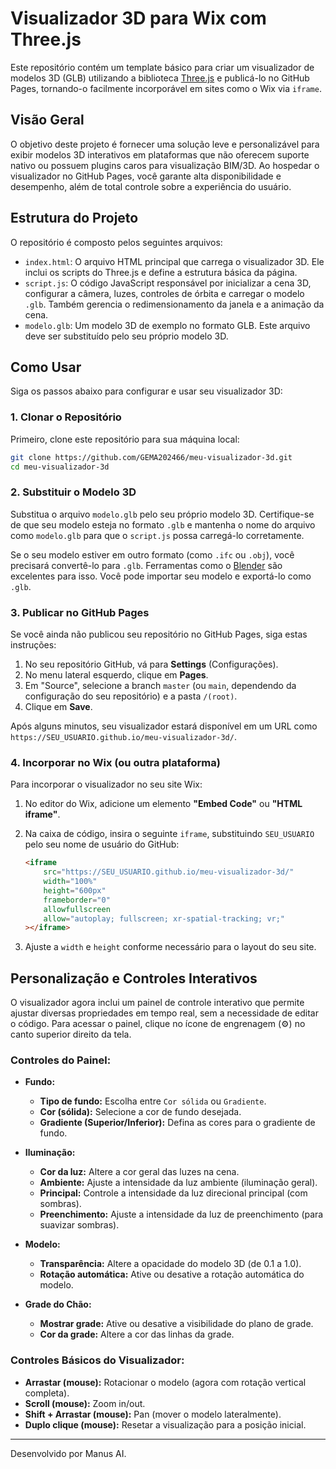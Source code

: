 # Visualizador 3D para Wix com Three.js

Este repositório contém um template básico para criar um visualizador de modelos 3D (GLB) utilizando a biblioteca [Three.js](https://threejs.org/) e publicá-lo no GitHub Pages, tornando-o facilmente incorporável em sites como o Wix via `iframe`.

## Visão Geral

O objetivo deste projeto é fornecer uma solução leve e personalizável para exibir modelos 3D interativos em plataformas que não oferecem suporte nativo ou possuem plugins caros para visualização BIM/3D. Ao hospedar o visualizador no GitHub Pages, você garante alta disponibilidade e desempenho, além de total controle sobre a experiência do usuário.

## Estrutura do Projeto

O repositório é composto pelos seguintes arquivos:

*   `index.html`: O arquivo HTML principal que carrega o visualizador 3D. Ele inclui os scripts do Three.js e define a estrutura básica da página.
*   `script.js`: O código JavaScript responsável por inicializar a cena 3D, configurar a câmera, luzes, controles de órbita e carregar o modelo `.glb`. Também gerencia o redimensionamento da janela e a animação da cena.
*   `modelo.glb`: Um modelo 3D de exemplo no formato GLB. Este arquivo deve ser substituído pelo seu próprio modelo 3D.

## Como Usar

Siga os passos abaixo para configurar e usar seu visualizador 3D:

### 1. Clonar o Repositório

Primeiro, clone este repositório para sua máquina local:

```bash
git clone https://github.com/GEMA202466/meu-visualizador-3d.git
cd meu-visualizador-3d
```

### 2. Substituir o Modelo 3D

Substitua o arquivo `modelo.glb` pelo seu próprio modelo 3D. Certifique-se de que seu modelo esteja no formato `.glb` e mantenha o nome do arquivo como `modelo.glb` para que o `script.js` possa carregá-lo corretamente.

Se o seu modelo estiver em outro formato (como `.ifc` ou `.obj`), você precisará convertê-lo para `.glb`. Ferramentas como o [Blender](https://www.blender.org/) são excelentes para isso. Você pode importar seu modelo e exportá-lo como `.glb`.

### 3. Publicar no GitHub Pages

Se você ainda não publicou seu repositório no GitHub Pages, siga estas instruções:

1.  No seu repositório GitHub, vá para **Settings** (Configurações).
2.  No menu lateral esquerdo, clique em **Pages**.
3.  Em "Source", selecione a branch `master` (ou `main`, dependendo da configuração do seu repositório) e a pasta `/(root)`.
4.  Clique em **Save**.

Após alguns minutos, seu visualizador estará disponível em um URL como `https://SEU_USUARIO.github.io/meu-visualizador-3d/`.

### 4. Incorporar no Wix (ou outra plataforma)

Para incorporar o visualizador no seu site Wix:

1.  No editor do Wix, adicione um elemento **"Embed Code"** ou **"HTML iframe"**.
2.  Na caixa de código, insira o seguinte `iframe`, substituindo `SEU_USUARIO` pelo seu nome de usuário do GitHub:

    ```html
    <iframe
        src="https://SEU_USUARIO.github.io/meu-visualizador-3d/"
        width="100%"
        height="600px"
        frameborder="0"
        allowfullscreen
        allow="autoplay; fullscreen; xr-spatial-tracking; vr;"
    ></iframe>
    ```

3.  Ajuste a `width` e `height` conforme necessário para o layout do seu site.

## Personalização e Controles Interativos

O visualizador agora inclui um painel de controle interativo que permite ajustar diversas propriedades em tempo real, sem a necessidade de editar o código. Para acessar o painel, clique no ícone de engrenagem (⚙️) no canto superior direito da tela.

### Controles do Painel:

*   **Fundo:**
    *   **Tipo de fundo:** Escolha entre `Cor sólida` ou `Gradiente`.
    *   **Cor (sólida):** Selecione a cor de fundo desejada.
    *   **Gradiente (Superior/Inferior):** Defina as cores para o gradiente de fundo.

*   **Iluminação:**
    *   **Cor da luz:** Altere a cor geral das luzes na cena.
    *   **Ambiente:** Ajuste a intensidade da luz ambiente (iluminação geral).
    *   **Principal:** Controle a intensidade da luz direcional principal (com sombras).
    *   **Preenchimento:** Ajuste a intensidade da luz de preenchimento (para suavizar sombras).

*   **Modelo:**
    *   **Transparência:** Altere a opacidade do modelo 3D (de 0.1 a 1.0).
    *   **Rotação automática:** Ative ou desative a rotação automática do modelo.

*   **Grade do Chão:**
    *   **Mostrar grade:** Ative ou desative a visibilidade do plano de grade.
    *   **Cor da grade:** Altere a cor das linhas da grade.

### Controles Básicos do Visualizador:

*   **Arrastar (mouse):** Rotacionar o modelo (agora com rotação vertical completa).
*   **Scroll (mouse):** Zoom in/out.
*   **Shift + Arrastar (mouse):** Pan (mover o modelo lateralmente).
*   **Duplo clique (mouse):** Resetar a visualização para a posição inicial.

--- 

Desenvolvido por Manus AI.
